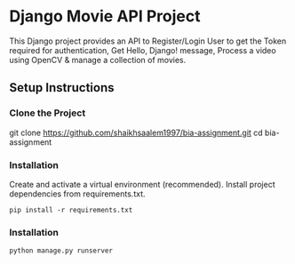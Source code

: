 # Django Movie API Project

This Django project provides an API to Register/Login User to get the Token required for authentication, Get Hello, Django! message, Process a video using OpenCV & manage a collection of movies.

## Setup Instructions

### Clone the Project

git clone https://github.com/shaikhsaalem1997/bia-assignment.git
cd bia-assignment

### Installation

Create and activate a virtual environment (recommended).
Install project dependencies from requirements.txt.

    pip install -r requirements.txt

### Installation

    python manage.py runserver
